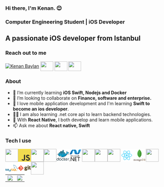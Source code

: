 ### Hi there, I'm Kenan. :blush:

### Computer Engineering Student | iOS Developer
## A passionate iOS developer from Istanbul

### Reach out to me
<p>
<a href="https://www.linkedin.com/in/kenan-b-756ba8206/" target="blank"><img align="center" src="https://cdn.jsdelivr.net/npm/simple-icons@3.0.1/icons/linkedin.svg" alt="Kenan Baylan" height="30" width="40" /></a>
<a href = "mailto: kenan.baylan4654@gmail.com"><img align="center" src="https://simpleicons.org/icons/gmail.svg" height="30" width="40" /></a>
<a href = "https://stackoverflow.com/users/14736137/kenan-baylan?tab=profile"><img align="center" src="https://simpleicons.org/icons/stackoverflow.svg" height="30" width="40" /></a>
<a href = "  https://medium.com/@kenan.baylan4654"><img align="center" src="https://simpleicons.org/icons/medium.svg" height="30" width="40" /></a> 
</p>

### About 
- 🌱 I’m currently learning **iOS Swift, Nodejs and Docker**
- 👯 I’m looking to collaborate on **Finance, software and enterprise.**
- 🔭 I love mobile application development and I'm learning **Swift to become an ios developer**.
- 👨‍💻 I am also learning .net core api to learn backend technologies.
- 💬 With **React Native**, I both develop and learn mobile applications.
- 📫 Ask me about **React native, Swift**


### Tech I use

<img align="left" src="https://cdn.jsdelivr.net/gh/devicons/devicon/icons/swift/swift-original.svg" width="40" height="40" />
<img align="left" src="https://raw.githubusercontent.com/github/explore/80688e429a7d4ef2fca1e82350fe8e3517d3494d/topics/javascript/javascript.png" width="40" height="40"  />
<img align="left" src="https://raw.githubusercontent.com/jmnote/z-icons/master/svg/python.svg" width="40" height="40"/>
<img align="left" src="https://cdn.jsdelivr.net/gh/devicons/devicon/icons/nodejs/nodejs-plain-wordmark.svg"  width="40" height="40"  />
<img align="left" src="https://raw.githubusercontent.com/devicons/devicon/master/icons/docker/docker-original-wordmark.svg" alt="docker" width="40" height="40"/>
<img align="left" src="https://raw.githubusercontent.com/devicons/devicon/master/icons/dot-net/dot-net-original-wordmark.svg" alt="dotnet" width="40" height="40"/>
<img align="left" src="https://raw.githubusercontent.com/jmnote/z-icons/master/svg/c.svg" width="40" height="40" />
<img align="left" src="https://raw.githubusercontent.com/jmnote/z-icons/master/svg/csharp.svg" width="40" height="40" />
<img align="left" src="https://raw.githubusercontent.com/jmnote/z-icons/master/svg/java.svg" width="40" height="40" />
<img align="left" src="https://raw.githubusercontent.com/github/explore/80688e429a7d4ef2fca1e82350fe8e3517d3494d/topics/react/react.png" width="40" height="40" />
<img align="left" src="https://raw.githubusercontent.com/devicons/devicon/master/icons/mongodb/mongodb-original-wordmark.svg" width="40" height="40"/>
<img align="left" src="https://cdn.jsdelivr.net/gh/devicons/devicon/icons/postgresql/postgresql-original-wordmark.svg"  width="40" height="40"/>
<img align="left" src="https://raw.githubusercontent.com/devicons/devicon/master/icons/mysql/mysql-original-wordmark.svg" alt="mysql" width="40" height="40"/>

<img align="left" src="https://raw.githubusercontent.com/github/explore/80688e429a7d4ef2fca1e82350fe8e3517d3494d/topics/git/git.png" width="40" height="40"/>
<img src="https://cdn.jsdelivr.net/gh/devicons/devicon/icons/sourcetree/sourcetree-original-wordmark.svg"  width="40" height="40" align="left" />

<br />
<br />
<br />


<table><tr><td  width="50%">
<img src="https://github-readme-stats.vercel.app/api?username=kenanbylan&show_icons=true&count_private=true&hide_border=true" align="left" style="width: 100%" />
</td>
<td  width="50%">
<img src="https://github-readme-stats.vercel.app/api/top-langs/?username=kenanbylan&hide_border=true&layout=compact" align="left" style="width: 100%" />
</td></tr></table> 


